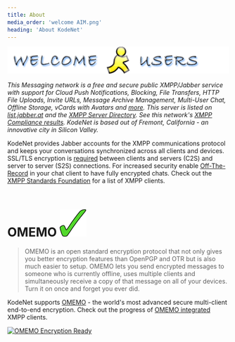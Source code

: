 ```yaml
---
title: About
media_order: 'welcome AIM.png'
heading: 'About KodeNet'
---
```


![AIM](welcome%20AIM.png)

<em>This Messaging network is a free and secure public XMPP/Jabber service with support for Cloud Push Notifications, Blocking, File Transfers, HTTP File Uploads, Invite URLs, Message Archive Management, Multi-User Chat, Offline Storage, vCards with Avatars and [more](/docs/xep). This server is listed on [list.jabber.at](https://list.jabber.at/) and the [XMPP Server Directory](https://xmpp.net/directory.php). See this network's <a href="https://conversations.im/compliance/" target="_blank">XMPP Compliance results</a>. KodeNet is based out of Fremont, California - an innovative city in Silicon Valley.</em>

KodeNet provides Jabber accounts for the XMPP communications protocol and keeps your conversations synchronized across all clients and devices. SSL/TLS encryption is [required](https://github.com/stpeter/manifesto/blob/master/manifesto.txt) between clients and servers (C2S) and server to server (S2S) connections. For increased security enable [Off-The-Record](https://otr.cypherpunks.ca/) in your chat client to have fully encrypted chats. Check out the [XMPP Standards Foundation](https://xmpp.org/software/clients.html) for a list of XMPP clients.
<br><br>

# OMEMO  ![Ready](check-mark-green.png)
>OMEMO is an open standard encryption protocol that not only gives you better encryption features than OpenPGP and OTR but is also much easier to setup. OMEMO lets you send encrypted messages to someone who is currently offline, uses multiple clients and simultaneously receive a copy of that message on all of your devices. Turn it on once and forget you ever did.

KodeNet supports <a href="https://conversations.im/omemo/" target="_blank" alt="OMEMO">OMEMO</a> - the world's most advanced secure multi-client end-to-end encryption. Check out the progress of <a href="https://omemo.top/" target="_blank" alt="OMEMO client integration list">OMEMO integrated</a> XMPP clients.
<br>

<a href="https://conversations.im/omemo/" target="_blank" alt="OMEMO"><img src="https://media.koderoot.net/images/omemo_logo.png" title="OMEMO Encryption Ready" /></a>
